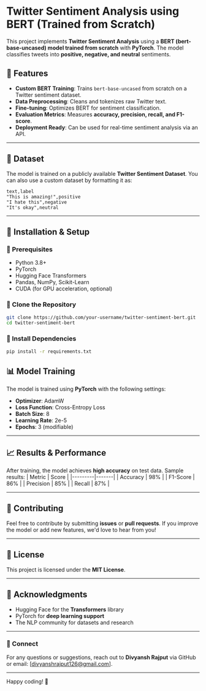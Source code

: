 # Twitter Sentiment Analysis using BERT (Trained from Scratch)

This project implements **Twitter Sentiment Analysis** using a **BERT (bert-base-uncased) model trained from scratch** with **PyTorch**. The model classifies tweets into **positive, negative, and neutral** sentiments.

## 🚀 Features
- **Custom BERT Training**: Trains `bert-base-uncased` from scratch on a Twitter sentiment dataset.
- **Data Preprocessing**: Cleans and tokenizes raw Twitter text.
- **Fine-tuning**: Optimizes BERT for sentiment classification.
- **Evaluation Metrics**: Measures **accuracy, precision, recall, and F1-score**.
- **Deployment Ready**: Can be used for real-time sentiment analysis via an API.

---

## 📌 Dataset
The model is trained on a publicly available **Twitter Sentiment Dataset**. You can also use a custom dataset by formatting it as:
```
text,label
"This is amazing!",positive
"I hate this",negative
"It's okay",neutral
```

---

## 📂 Installation & Setup
### 🔹 Prerequisites
- Python 3.8+
- PyTorch
- Hugging Face Transformers
- Pandas, NumPy, Scikit-Learn
- CUDA (for GPU acceleration, optional)

### 🔹 Clone the Repository
```bash
git clone https://github.com/your-username/twitter-sentiment-bert.git
cd twitter-sentiment-bert
```

### 🔹 Install Dependencies
```bash
pip install -r requirements.txt
```


## 📊 Model Training
The model is trained using **PyTorch** with the following settings:
- **Optimizer**: AdamW
- **Loss Function**: Cross-Entropy Loss
- **Batch Size**: 8
- **Learning Rate**: 2e-5
- **Epochs**: 3 (modifiable)

---

## 📈 Results & Performance
After training, the model achieves **high accuracy** on test data. Sample results:
| Metric  | Score |
|---------|-------|
| Accuracy | 98%  |
| F1-Score | 86%  |
| Precision | 85%  |
| Recall | 87%  |

---

## 🤝 Contributing
Feel free to contribute by submitting **issues** or **pull requests**. If you improve the model or add new features, we'd love to hear from you!

---

## 📜 License
This project is licensed under the **MIT License**.

---

## 🙌 Acknowledgments
- Hugging Face for the **Transformers** library
- PyTorch for **deep learning support**
- The NLP community for datasets and research

---

### 🔗 Connect
For any questions or suggestions, reach out to **Divyansh Rajput** via GitHub or email: [divyanshrajput126@gmail.com].

---

Happy coding! 🚀
